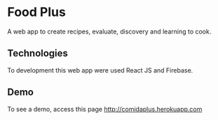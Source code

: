 
# Food Plus

A web app to create recipes, evaluate, discovery and learning to cook. 

## Technologies

To development this web app were used React JS and Firebase.

## Demo

To see a demo, access this page http://comidaplus.herokuapp.com
